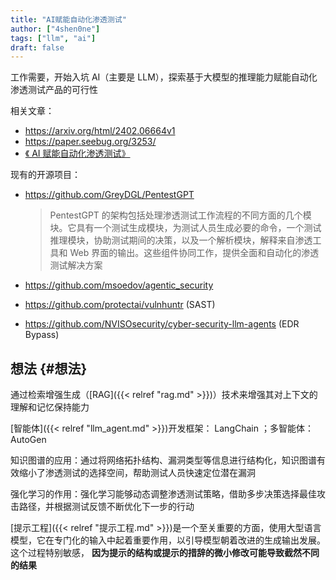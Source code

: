 ```yaml
---
title: "AI赋能自动化渗透测试"
author: ["4shen0ne"]
tags: ["llm", "ai"]
draft: false
---
```


工作需要，开始入坑 AI（主要是 LLM），探索基于大模型的推理能力赋能自动化渗透测试产品的可行性

相关文章：

-   <https://arxiv.org/html/2402.06664v1>
-   <https://paper.seebug.org/3253/>
-   [《 AI 赋能自动化渗透测试》](https://www.gptsecurity.info/2024/09/25/AI+Security-%E7%B3%BB%E5%88%97%E7%AC%AC3%E6%9C%9F-%E4%BA%8C-AI%E8%B5%8B%E8%83%BD%E8%87%AA%E5%8A%A8%E5%8C%96%E6%B8%97%E9%80%8F%E6%B5%8B%E8%AF%95/)

现有的开源项目：

-   <https://github.com/GreyDGL/PentestGPT>

    > PentestGPT 的架构包括处理渗透测试工作流程的不同方面的几个模块。它具有一个测试生成模块，为测试人员生成必要的命令，一个测试推理模块，协助测试期间的决策，以及一个解析模块，解释来自渗透工具和 Web 界面的输出。这些组件协同工作，提供全面和自动化的渗透测试解决方案
-   <https://github.com/msoedov/agentic_security>
-   <https://github.com/protectai/vulnhuntr> (SAST)
-   <https://github.com/NVISOsecurity/cyber-security-llm-agents> (EDR Bypass)


## 想法 {#想法}

通过检索增强生成（[RAG]({{< relref "rag.md" >}})）技术来增强其对上下文的理解和记忆保持能力

[智能体]({{< relref "llm_agent.md" >}})开发框架： LangChain ；多智能体：AutoGen

知识图谱的应用：通过将网络拓扑结构、漏洞类型等信息进行结构化，知识图谱有效缩小了渗透测试的选择空间，帮助测试人员快速定位潜在漏洞

强化学习的作用：强化学习能够动态调整渗透测试策略，借助多步决策选择最佳攻击路径，并根据测试反馈不断优化下一步的行动

[提示工程]({{< relref "提示工程.md" >}})是一个至关重要的方面，使用大型语言模型，它在专门化的输入中起着重要作用，以引导模型朝着改进的生成输出发展。这个过程特别敏感， **因为提示的结构或提示的措辞的微小修改可能导致截然不同的结果**

